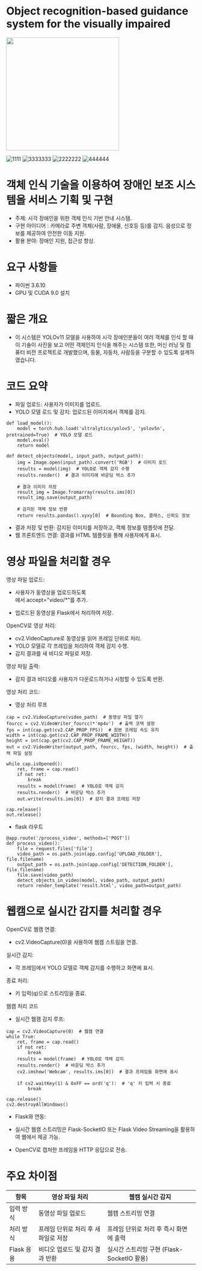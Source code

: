 # Object recognition-based guidance system for the visually impaired
<img src="https://github.com/user-attachments/assets/1d655a2d-c12c-4bc9-9685-a017b3b1a3af.png" width="300" height="300">

![1111](https://github.com/user-attachments/assets/8af4e06d-d85c-4727-bbbf-b8b41233154f) ![3333333](https://github.com/user-attachments/assets/1d655a2d-c12c-4bc9-9685-a017b3b1a3af)
![2222222](https://github.com/user-attachments/assets/10c1a171-d754-4393-bab6-1a0f6deb4598) ![444444](https://github.com/user-attachments/assets/2cdf18df-c7e4-49d6-9d8e-13ff7335df28)

# 객체 인식 기술을 이용하여 장애인 보조 시스템을 서비스 기획 및 구현

- 주제: 시각 장애인을 위한 객체 인식 기반 안내 시스템.
- 구현 아이디어 : 카메라로 주변 객체(사람, 장애물, 신호등 등)를 감지.
                 음성으로 정보를 제공하여 안전한 이동 지원.
- 활용 분야: 장애인 지원, 접근성 향상.

# 요구 사항들

- 파이썬 3.6.10
- GPU 및 CUDA 9.0 설치

# 짧은 개요
- 이 시스템은 YOLOv11 모델을 사용하여 시각 장애인분들이 여러 객체를 인식 할 때 이 기술이 사진을 보고 어떤 객체인지 인식을 해주는 시스템 또한,  머신 러닝 및 컴퓨터 비전 프로젝트로 개발했으며, 동물, 자동차, 사람등을 구분할 수 있도록 설계하였습니다.

# 코드 요약

- 파일 업로드: 사용자가 이미지를 업로드.
- YOLO 모델 로드 및 감지: 업로드된 이미지에서 객체를 감지.
```
def load_model():
    model = torch.hub.load('ultralytics/yolov5', 'yolov5n', pretrained=True)  # YOLO 모델 로드
    model.eval()
    return model

def detect_objects(model, input_path, output_path):
    img = Image.open(input_path).convert('RGB')  # 이미지 로드
    results = model(img)  # YOLO로 객체 감지 수행
    results.render()  # 결과 이미지에 바운딩 박스 추가

    # 결과 이미지 저장
    result_img = Image.fromarray(results.ims[0])
    result_img.save(output_path)

    # 감지된 객체 정보 반환
    return results.pandas().xyxy[0]  # Bounding Box, 클래스, 신뢰도 정보
```
- 결과 저장 및 반환: 감지된 이미지를 저장하고, 객체 정보를 템플릿에 전달.
- 웹 프론트엔드 연결: 결과를 HTML 템플릿을 통해 사용자에게 표시.

 # 영상 파일을 처리할 경우
 
 영상 파일 업로드:
 
- 사용자가 동영상을 업로드하도록 <form>에서 accept="video/*"를 추가.
- 업로드된 동영상을 Flask에서 처리하여 저장.
  
OpenCV로 영상 처리:

- cv2.VideoCapture로 동영상을 읽어 프레임 단위로 처리.
- YOLO 모델로 각 프레임을 처리하여 객체 감지 수행.
- 감지 결과를 새 비디오 파일로 저장.
  
영상 파일 출력:

- 감지 결과 비디오를 사용자가 다운로드하거나 시청할 수 있도록 반환.

영상 처리 코드: 

- 영상 처리 루프
```
cap = cv2.VideoCapture(video_path)  # 동영상 파일 열기
fourcc = cv2.VideoWriter_fourcc(*'mp4v')  # 출력 코덱 설정
fps = int(cap.get(cv2.CAP_PROP_FPS))  # 원본 프레임 속도 유지
width = int(cap.get(cv2.CAP_PROP_FRAME_WIDTH))
height = int(cap.get(cv2.CAP_PROP_FRAME_HEIGHT))
out = cv2.VideoWriter(output_path, fourcc, fps, (width, height))  # 출력 파일 설정

while cap.isOpened():
    ret, frame = cap.read()
    if not ret:
        break
    results = model(frame)  # YOLO로 객체 감지
    results.render()  # 바운딩 박스 추가
    out.write(results.ims[0])  # 감지 결과 프레임 저장

cap.release()
out.release()
```

- flask 라우트
```
@app.route('/process_video', methods=['POST'])
def process_video():
    file = request.files['file']
    video_path = os.path.join(app.config['UPLOAD_FOLDER'], file.filename)
    output_path = os.path.join(app.config['DETECTION_FOLDER'], file.filename)
    file.save(video_path)
    detect_objects_in_video(model, video_path, output_path)
    return render_template('result.html', video_path=output_path)
```

# 웹캠으로 실시간 감지를 처리할 경우

OpenCV로 웹캠 연결:

- cv2.VideoCapture(0)을 사용하여 웹캠 스트림을 연결.
  
실시간 감지:

- 각 프레임에서 YOLO 모델로 객체 감지를 수행하고 화면에 표시.
  
종료 처리:

- 키 입력(q)으로 스트리밍을 종료.

웹캠 처리 코드

- 실시간 웹캠 감지 루프:

```
cap = cv2.VideoCapture(0)  # 웹캠 연결
while True:
    ret, frame = cap.read()
    if not ret:
        break
    results = model(frame)  # YOLO로 객체 감지
    results.render()  # 바운딩 박스 추가
    cv2.imshow('Webcam', results.ims[0])  # 결과 프레임을 화면에 표시

    if cv2.waitKey(1) & 0xFF == ord('q'):  # 'q' 키 입력 시 종료
        break

cap.release()
cv2.destroyAllWindows()
```

- Flask와 연동:
  
- 실시간 웹캠 스트리밍은 Flask-SocketIO 또는 Flask Video Streaming을 활용하여 웹에서 제공 가능.
- OpenCV로 캡처한 프레임을 HTTP 응답으로 전송.

# 주요 차이점
| 항목  | 영상 파일 처리 | 웹캠 실시간 감지 |
| ------------- | ------------- | ------------- |
| 입력 방식  | 동영상 파일 업로드  | 	웹캠 스트리밍 연결  |
| 처리 방식  | 프레임 단위로 처리 후 새 파일로 저장  | 프레임 단위로 처리 후 즉시 화면에 출력  |
| Flask 응용 | 비디오 업로드 및 감지 결과 반환  | 	실시간 스트리밍 구현 (Flask-SocketIO 활용)  |
